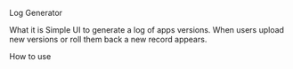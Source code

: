 Log Generator

What it is
Simple UI to generate a log of apps versions.
When users upload new versions or roll them back a new record appears.

How to use 


